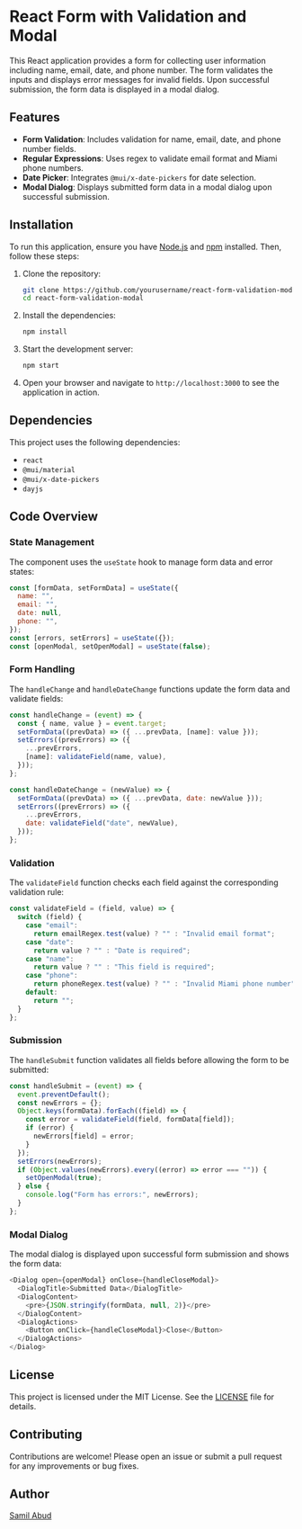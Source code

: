 # React Form with Validation and Modal

This React application provides a form for collecting user information including name, email, date, and phone number. The form validates the inputs and displays error messages for invalid fields. Upon successful submission, the form data is displayed in a modal dialog.

## Features

- **Form Validation**: Includes validation for name, email, date, and phone number fields.
- **Regular Expressions**: Uses regex to validate email format and Miami phone numbers.
- **Date Picker**: Integrates `@mui/x-date-pickers` for date selection.
- **Modal Dialog**: Displays submitted form data in a modal dialog upon successful submission.

## Installation

To run this application, ensure you have [Node.js](https://nodejs.org/) and [npm](https://www.npmjs.com/) installed. Then, follow these steps:

1. Clone the repository:
    ```sh
    git clone https://github.com/yourusername/react-form-validation-modal.git
    cd react-form-validation-modal
    ```

2. Install the dependencies:
    ```sh
    npm install
    ```

3. Start the development server:
    ```sh
    npm start
    ```

4. Open your browser and navigate to `http://localhost:3000` to see the application in action.

## Dependencies

This project uses the following dependencies:

- `react`
- `@mui/material`
- `@mui/x-date-pickers`
- `dayjs`

## Code Overview

### State Management

The component uses the `useState` hook to manage form data and error states:

```javascript
const [formData, setFormData] = useState({
  name: "",
  email: "",
  date: null,
  phone: "",
});
const [errors, setErrors] = useState({});
const [openModal, setOpenModal] = useState(false);
```

### Form Handling

The `handleChange` and `handleDateChange` functions update the form data and validate fields:

```javascript
const handleChange = (event) => {
  const { name, value } = event.target;
  setFormData((prevData) => ({ ...prevData, [name]: value }));
  setErrors((prevErrors) => ({
    ...prevErrors,
    [name]: validateField(name, value),
  }));
};

const handleDateChange = (newValue) => {
  setFormData((prevData) => ({ ...prevData, date: newValue }));
  setErrors((prevErrors) => ({
    ...prevErrors,
    date: validateField("date", newValue),
  }));
};
```

### Validation

The `validateField` function checks each field against the corresponding validation rule:

```javascript
const validateField = (field, value) => {
  switch (field) {
    case "email":
      return emailRegex.test(value) ? "" : "Invalid email format";
    case "date":
      return value ? "" : "Date is required";
    case "name":
      return value ? "" : "This field is required";
    case "phone":
      return phoneRegex.test(value) ? "" : "Invalid Miami phone number";
    default:
      return "";
  }
};
```

### Submission

The `handleSubmit` function validates all fields before allowing the form to be submitted:

```javascript
const handleSubmit = (event) => {
  event.preventDefault();
  const newErrors = {};
  Object.keys(formData).forEach((field) => {
    const error = validateField(field, formData[field]);
    if (error) {
      newErrors[field] = error;
    }
  });
  setErrors(newErrors);
  if (Object.values(newErrors).every((error) => error === "")) {
    setOpenModal(true);
  } else {
    console.log("Form has errors:", newErrors);
  }
};
```

### Modal Dialog

The modal dialog is displayed upon successful form submission and shows the form data:

```javascript
<Dialog open={openModal} onClose={handleCloseModal}>
  <DialogTitle>Submitted Data</DialogTitle>
  <DialogContent>
    <pre>{JSON.stringify(formData, null, 2)}</pre>
  </DialogContent>
  <DialogActions>
    <Button onClick={handleCloseModal}>Close</Button>
  </DialogActions>
</Dialog>
```

## License

This project is licensed under the MIT License. See the [LICENSE](LICENSE) file for details.

## Contributing

Contributions are welcome! Please open an issue or submit a pull request for any improvements or bug fixes.

## Author

[Samil Abud](https://github.com/samilabud)
